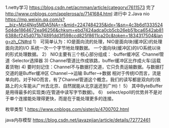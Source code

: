 1.netty学习
https://blog.csdn.net/acmman/article/category/7611573 完了
http://www.cnblogs.com/applerosa/p/7141684.html 进行中
2.Java nio
https://mp.weixin.qq.com/s?__biz=MzI4Njg5MDA5NA==&mid=2247484235&idx=1&sn=4c3b6d13335245d4de1864672ea96256&chksm=ebd7424adca0cb5cb26eb51bca6542ab816388cf245d071b74891dd3f598ccd825f8611ca20c&token=1834317504&lang=zh_CN#rd 
1）
可简单认为：IO是面向流的处理，NIO是面向块(缓冲区)的处理
面向流的I/O 系统一次一个字节地处理数据。
一个面向块(缓冲区)的I/O系统以块的形式处理数据。
2）
NIO主要有三个核心部分组成：
·buffer缓冲区
·Channel管道
·Selector选择器
3)
Channel管道比作成铁路，buffer缓冲区比作成火车(运载着货物)
4)
要时刻记住：Channel不与数据打交道，它只负责运输数据。与数据打交道的是Buffer缓冲区
Channel-->运输
Buffer-->数据
相对于传统IO而言，流是单向的。对于NIO而言，有了Channel管道这个概念，我们的读写都是双向的(铁路上的火车能从广州去北京、自然就能从北京返还到广州)！
5）
其中ByteBuffer是用得最多的实现类(在管道中读写字节数据)。
6）
select/epoll的优势并不是对于单个连接能处理得更快，而是在于能处理更多的连接。

枚举类型
1.https://www.cnblogs.com/sister/p/4700702.html

java内存模型
https://blog.csdn.net/javazejian/article/details/72772461